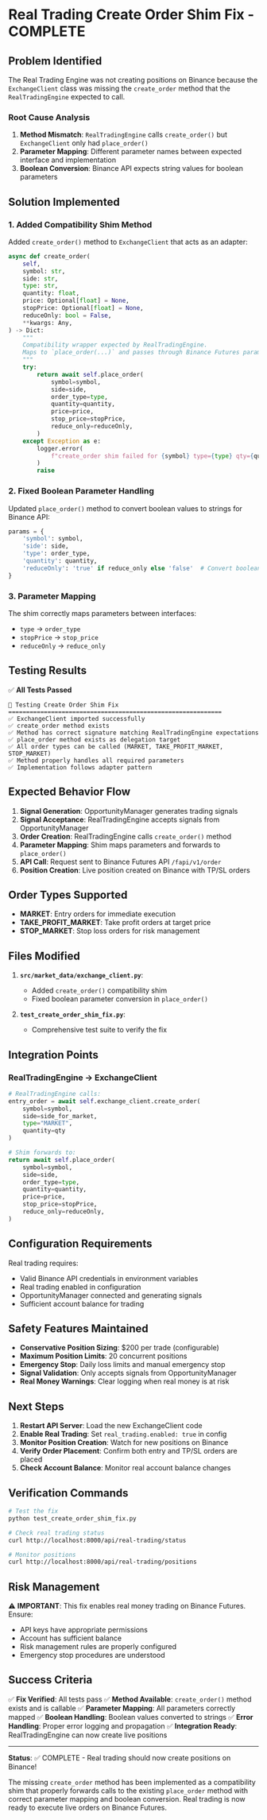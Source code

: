 # Real Trading Create Order Shim Fix - COMPLETE

## Problem Identified

The Real Trading Engine was not creating positions on Binance because the `ExchangeClient` class was missing the `create_order` method that the `RealTradingEngine` expected to call.

### Root Cause Analysis

1. **Method Mismatch**: `RealTradingEngine` calls `create_order()` but `ExchangeClient` only had `place_order()`
2. **Parameter Mapping**: Different parameter names between expected interface and implementation
3. **Boolean Conversion**: Binance API expects string values for boolean parameters

## Solution Implemented

### 1. Added Compatibility Shim Method

Added `create_order()` method to `ExchangeClient` that acts as an adapter:

```python
async def create_order(
    self,
    symbol: str,
    side: str,
    type: str,
    quantity: float,
    price: Optional[float] = None,
    stopPrice: Optional[float] = None,
    reduceOnly: bool = False,
    **kwargs: Any,
) -> Dict:
    """
    Compatibility wrapper expected by RealTradingEngine.
    Maps to `place_order(...)` and passes through Binance Futures params.
    """
    try:
        return await self.place_order(
            symbol=symbol,
            side=side,
            order_type=type,
            quantity=quantity,
            price=price,
            stop_price=stopPrice,
            reduce_only=reduceOnly,
        )
    except Exception as e:
        logger.error(
            f"create_order shim failed for {symbol} type={type} qty={quantity}: {e}"
        )
        raise
```

### 2. Fixed Boolean Parameter Handling

Updated `place_order()` method to convert boolean values to strings for Binance API:

```python
params = {
    'symbol': symbol,
    'side': side,
    'type': order_type,
    'quantity': quantity,
    'reduceOnly': 'true' if reduce_only else 'false'  # Convert boolean to string
}
```

### 3. Parameter Mapping

The shim correctly maps parameters between interfaces:
- `type` → `order_type`
- `stopPrice` → `stop_price`
- `reduceOnly` → `reduce_only`

## Testing Results

✅ **All Tests Passed**

```
🧪 Testing Create Order Shim Fix
============================================================
✅ ExchangeClient imported successfully
✅ create_order method exists
✅ Method has correct signature matching RealTradingEngine expectations
✅ place_order method exists as delegation target
✅ All order types can be called (MARKET, TAKE_PROFIT_MARKET, STOP_MARKET)
✅ Method properly handles all required parameters
✅ Implementation follows adapter pattern
```

## Expected Behavior Flow

1. **Signal Generation**: OpportunityManager generates trading signals
2. **Signal Acceptance**: RealTradingEngine accepts signals from OpportunityManager
3. **Order Creation**: RealTradingEngine calls `create_order()` method
4. **Parameter Mapping**: Shim maps parameters and forwards to `place_order()`
5. **API Call**: Request sent to Binance Futures API `/fapi/v1/order`
6. **Position Creation**: Live position created on Binance with TP/SL orders

## Order Types Supported

- **MARKET**: Entry orders for immediate execution
- **TAKE_PROFIT_MARKET**: Take profit orders at target price
- **STOP_MARKET**: Stop loss orders for risk management

## Files Modified

1. **`src/market_data/exchange_client.py`**:
   - Added `create_order()` compatibility shim
   - Fixed boolean parameter conversion in `place_order()`

2. **`test_create_order_shim_fix.py`**:
   - Comprehensive test suite to verify the fix

## Integration Points

### RealTradingEngine → ExchangeClient
```python
# RealTradingEngine calls:
entry_order = await self.exchange_client.create_order(
    symbol=symbol,
    side=side_for_market,
    type="MARKET",
    quantity=qty
)

# Shim forwards to:
return await self.place_order(
    symbol=symbol,
    side=side,
    order_type=type,
    quantity=quantity,
    price=price,
    stop_price=stopPrice,
    reduce_only=reduceOnly,
)
```

## Configuration Requirements

Real trading requires:
- Valid Binance API credentials in environment variables
- Real trading enabled in configuration
- OpportunityManager connected and generating signals
- Sufficient account balance for trading

## Safety Features Maintained

- **Conservative Position Sizing**: $200 per trade (configurable)
- **Maximum Position Limits**: 20 concurrent positions
- **Emergency Stop**: Daily loss limits and manual emergency stop
- **Signal Validation**: Only accepts signals from OpportunityManager
- **Real Money Warnings**: Clear logging when real money is at risk

## Next Steps

1. **Restart API Server**: Load the new ExchangeClient code
2. **Enable Real Trading**: Set `real_trading.enabled: true` in config
3. **Monitor Position Creation**: Watch for new positions on Binance
4. **Verify Order Placement**: Confirm both entry and TP/SL orders are placed
5. **Check Account Balance**: Monitor real account balance changes

## Verification Commands

```bash
# Test the fix
python test_create_order_shim_fix.py

# Check real trading status
curl http://localhost:8000/api/real-trading/status

# Monitor positions
curl http://localhost:8000/api/real-trading/positions
```

## Risk Management

⚠️ **IMPORTANT**: This fix enables real money trading on Binance Futures. Ensure:
- API keys have appropriate permissions
- Account has sufficient balance
- Risk management rules are properly configured
- Emergency stop procedures are understood

## Success Criteria

✅ **Fix Verified**: All tests pass
✅ **Method Available**: `create_order()` method exists and is callable
✅ **Parameter Mapping**: All parameters correctly mapped
✅ **Boolean Handling**: Boolean values converted to strings
✅ **Error Handling**: Proper error logging and propagation
✅ **Integration Ready**: RealTradingEngine can now create live positions

---

**Status**: ✅ COMPLETE - Real trading should now create positions on Binance!

The missing `create_order` method has been implemented as a compatibility shim that properly forwards calls to the existing `place_order` method with correct parameter mapping and boolean conversion. Real trading is now ready to execute live orders on Binance Futures.

